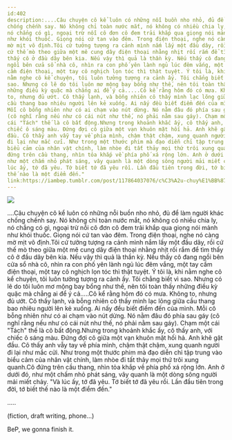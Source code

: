 ```yaml
---
id:402
description:....Câu chuyện cô kể luôn có những nỗi buồn nho nhỏ, đủ để làm người khác
chống chếnh say. Nó không chỉ toàn nước mắt, nó không có nhiều chia ly,
nó chẳng có gì, ngoại trừ nỗi cô đơn cô đem trải khắp qua giọng nói mảnh
như khói thuốc. Giọng nói cứ tan vào đêm. Trong điện thoại, nghe nó càng
mờ mịt vô định.Tôi cứ tưởng tượng ra cảnh mình nắm lấy một đầu dây, rồi
cứ thế mò theo giữa một mê cung dây điện thoại nhằng nhịt rối rắm để tìm
thấy cô ở đầu dây bên kia. Nếu vậy thì quả là thần kỳ. Nếu thấy cô đang
ngồi bên cửa sổ nhà cô, nhìn ra con phố yên lành ngủ lúc đêm vắng, một tay
cầm điện thoại, một tay cô nghịch lọn tóc thì thật tuyệt. Ý tôi là, khi
nằm nghe cô kể chuyện, tôi luôn tưởng tượng ra cảnh ấy. Tôi chẳng biết vì
sao. Nhưng có lẽ do tôi luôn mơ mộng bay bổng như thế, nên tôi toàn thấy
những điều kỳ quặc mà chẳng ai để ý cả.....Cô kể rằng hôm đó có mưa. Không
to, nhưng đủ ướt. Cô thấy lạnh, và bỗng nhiên cô thấy mình lạc lõng giữa
cầu thang bao nhiêu người lên kẻ xuống. Ai nấy đều biết điểm đến của mình.
Mỗi cô bỗng nhiên như có ai chạm vào nút dừng. Nó nằm đâu đó phía sau gáy
(cô nghĩ rằng nếu như có cái nút như thế, nó phải nằm sau gáy). Chạm một
cái "Tách" thế là cô bất động.Nhưng trong khoảnh khắc ấy, cô thấy anh, với
chiếc ô sáng màu. Đứng đợi cô giữa một vạn khuôn mặt hối hả. Anh khẽ gật
đầu. Cô thấy anh vẫy tay về phía mình, chậm thật chậm, xung quanh người
đi lại như mắc cửi. Như trong một thước phim mà đạo diễn chỉ tập trung vào
biểu cảm của nhân vật chính, làm nhòe đi tất thảy mọi thứ trôi xung quanh.Cô
đứng trên cầu thang, nhìn tỏa khắp về phía phố xá rộng lớn. Anh ở dưới đó,
như một chấm nhỏ phát sáng, vây quanh là một dòng sông người mải miết chảy. "Và
lúc ấy, tớ đã yêu. Tớ biết tớ đã yêu rồi. Lần đầu tiên trong đời, tớ biết
thế nào là một điểm đến."
link:https://iambep.tumblr.com/post/117864037076/c%C3%A2u-chuy%E1%BB%87n-c%C3%B4-k%E1%BB%83-lu%C3%B4n-c%C3%B3-nh%E1%BB%AFng-n%E1%BB%97i-bu%E1%BB%93n-nho
---
```


![](https://64.media.tumblr.com/af8d0cbe006043a11afe8f699f89596b/tumblr_nnoj1hIsxm1u3a9rjo1_1280.jpg)

....Câu chuyện cô kể luôn có những nỗi buồn nho nhỏ, đủ để làm người khác
chống chếnh say. Nó không chỉ toàn nước mắt, nó không có nhiều chia ly,
nó chẳng có gì, ngoại trừ nỗi cô đơn cô đem trải khắp qua giọng nói mảnh
như khói thuốc. Giọng nói cứ tan vào đêm. Trong điện thoại, nghe nó càng
mờ mịt vô định.Tôi cứ tưởng tượng ra cảnh mình nắm lấy một đầu dây, rồi
cứ thế mò theo giữa một mê cung dây điện thoại nhằng nhịt rối rắm để tìm
thấy cô ở đầu dây bên kia. Nếu vậy thì quả là thần kỳ. Nếu thấy cô đang
ngồi bên cửa sổ nhà cô, nhìn ra con phố yên lành ngủ lúc đêm vắng, một tay
cầm điện thoại, một tay cô nghịch lọn tóc thì thật tuyệt. Ý tôi là, khi
nằm nghe cô kể chuyện, tôi luôn tưởng tượng ra cảnh ấy. Tôi chẳng biết vì
sao. Nhưng có lẽ do tôi luôn mơ mộng bay bổng như thế, nên tôi toàn thấy
những điều kỳ quặc mà chẳng ai để ý cả.....Cô kể rằng hôm đó có mưa. Không
to, nhưng đủ ướt. Cô thấy lạnh, và bỗng nhiên cô thấy mình lạc lõng giữa
cầu thang bao nhiêu người lên kẻ xuống. Ai nấy đều biết điểm đến của mình.
Mỗi cô bỗng nhiên như có ai chạm vào nút dừng. Nó nằm đâu đó phía sau gáy
(cô nghĩ rằng nếu như có cái nút như thế, nó phải nằm sau gáy). Chạm một
cái "Tách" thế là cô bất động.Nhưng trong khoảnh khắc ấy, cô thấy anh, với
chiếc ô sáng màu. Đứng đợi cô giữa một vạn khuôn mặt hối hả. Anh khẽ gật
đầu. Cô thấy anh vẫy tay về phía mình, chậm thật chậm, xung quanh người
đi lại như mắc cửi. Như trong một thước phim mà đạo diễn chỉ tập trung vào
biểu cảm của nhân vật chính, làm nhòe đi tất thảy mọi thứ trôi xung quanh.Cô
đứng trên cầu thang, nhìn tỏa khắp về phía phố xá rộng lớn. Anh ở dưới đó,
như một chấm nhỏ phát sáng, vây quanh là một dòng sông người mải miết chảy. "Và
lúc ấy, tớ đã yêu. Tớ biết tớ đã yêu rồi. Lần đầu tiên trong đời, tớ biết
thế nào là một điểm đến."

.....

(fiction, draft writing, phone...)

BeP, we gonna finish it.